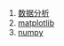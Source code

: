 <ol>
<li><a href='数据分析'>数据分析</a></li> 
<li><a href='matplotlib'>matplotlib</a></li>
<li><a href='numpy'>numpy</a></li>
</ol>
